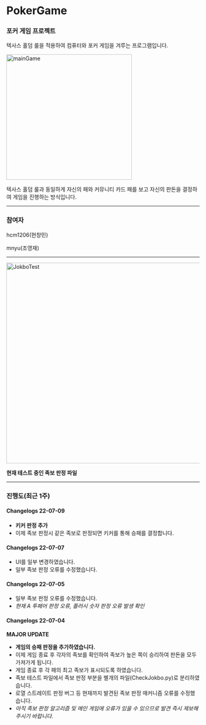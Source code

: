 # PokerGame
### 포커 게임 프로젝트

텍사스 홀덤 룰을 적용하여 컴퓨터와 포커 게임을 겨루는 프로그램입니다.

<img width="327" alt="mainGame" src="https://user-images.githubusercontent.com/96714275/177181016-4e9d36ae-334c-454d-9d1e-676b59cd7707.PNG">


텍사스 홀덤 룰과 동일하게 자신의 패와 커뮤니티 카드 패를 보고 자신의 판돈을 결정하여 게임을 진행하는 방식입니다.


*****

### 참여자
hcm1206(현창민)

mnyu(조영재)

*****

<img width="523" alt="JokboTest" src="https://user-images.githubusercontent.com/96714275/177181053-1677604f-fe2f-4b36-a754-e3e355e20690.PNG">

<b>현재 테스트 중인 족보 판정 파일</b>

*****

### 진행도(최근 1주)

#### Changelogs 22-07-09
- **키커 판정 추가**
- 이제 족보 판정시 같은 족보로 판정되면 키커를 통해 승패를 결정합니다.

#### Changelogs 22-07-07
- UI를 일부 변경하였습니다.
- 일부 족보 판정 오류를 수정했습니다.

#### Changelogs 22-07-05
- 일부 족보 판정 오류를 수정했습니다.
- *현재 A 투페어 판정 오류, 플러시 숫자 판정 오류 발생 확인*

#### Changelogs 22-07-04
**MAJOR UPDATE**
- **게임의 승패 판정을 추가하였습니다.**
- 이제 게임 종료 후 각자의 족보를 확인하여 족보가 높은 쪽이 승리하여 판돈을 모두 가져가게 됩니다.
- 게임 종료 후 각 패의 최고 족보가 표시되도록 하였습니다.
- 족보 테스트 파일에서 족보 판정 부분을 별개의 파일(CheckJokbo.py)로 분리하였습니다.
- 로열 스트레이트 판정 버그 등 현재까지 발견된 족보 판정 매커니즘 오류를 수정했습니다.
- *아직 족보 판정 알고리즘 및 메인 게임에 오류가 있을 수 있으므로 발견 즉시 제보해주시기 바랍니다.*








